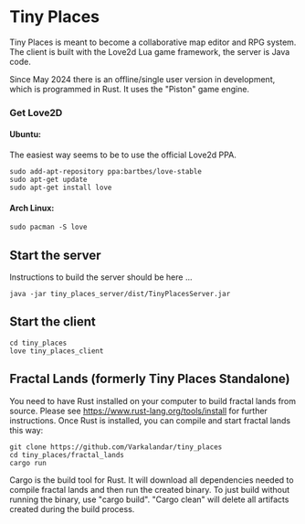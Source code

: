 # Tiny Places

Tiny Places is meant to become a collaborative map editor and RPG system. The client is built with the Love2d Lua game framework, the server is Java code.

Since May 2024 there is an offline/single user version in development, which is programmed in Rust. It uses the "Piston" game engine.

### Get Love2D

#### Ubuntu:

The easiest way seems to be to use the official Love2d PPA.

    sudo add-apt-repository ppa:bartbes/love-stable
    sudo apt-get update
    sudo apt-get install love

#### Arch Linux:

    sudo pacman -S love

## Start the server

Instructions to build the server should be here ...

    java -jar tiny_places_server/dist/TinyPlacesServer.jar

## Start the client

    cd tiny_places
    love tiny_places_client

## Fractal Lands (formerly Tiny Places Standalone)

You need to have Rust installed on your computer to build fractal lands from source. Please see https://www.rust-lang.org/tools/install for further instructions. Once Rust is installed, you can compile and start fractal lands this way:

    git clone https://github.com/Varkalandar/tiny_places
    cd tiny_places/fractal_lands
    cargo run

Cargo is the build tool for Rust. It will download all dependencies needed to compile fractal lands and then run the created binary. To just build without running the binary, use "cargo build". "Cargo clean" will delete all artifacts created during the build process.
